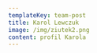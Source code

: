 ```yaml
---
templateKey: team-post
title: Karol Lewczuk
image: /img/ziutek2.png
content: profil Karola
---
```


